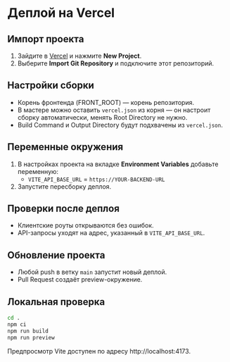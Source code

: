 # Деплой на Vercel

## Импорт проекта
1. Зайдите в [Vercel](https://vercel.com/) и нажмите **New Project**.
2. Выберите **Import Git Repository** и подключите этот репозиторий.

## Настройки сборки
- Корень фронтенда (FRONT_ROOT) — корень репозитория.
- В мастере можно оставить `vercel.json` из корня — он настроит сборку автоматически, менять Root Directory не нужно.
- Build Command и Output Directory будут подхвачены из `vercel.json`.

## Переменные окружения
1. В настройках проекта на вкладке **Environment Variables** добавьте переменную:
   - `VITE_API_BASE_URL` = `https://YOUR-BACKEND-URL`
2. Запустите пересборку деплоя.

## Проверки после деплоя
- Клиентские роуты открываются без ошибок.
- API-запросы уходят на адрес, указанный в `VITE_API_BASE_URL`.

## Обновление проекта
- Любой push в ветку `main` запустит новый деплой.
- Pull Request создаёт preview-окружение.

## Локальная проверка
```bash
cd .
npm ci
npm run build
npm run preview
```
Предпросмотр Vite доступен по адресу http://localhost:4173.
